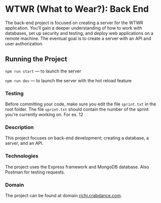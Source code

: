 # WTWR (What to Wear?): Back End

The back-end project is focused on creating a server for the WTWR application. You’ll gain a deeper understanding of how to work with databases, set up security and testing, and deploy web applications on a remote machine. The eventual goal is to create a server with an API and user authorization.

## Running the Project

`npm run start` — to launch the server

`npm run dev` — to launch the server with the hot reload feature

### Testing

Before committing your code, make sure you edit the file `sprint.txt` in the root folder. The file `sprint.txt` should contain the number of the sprint you're currently working on. For ex. 12

### Description

This project focuses on back-end development; creating a database, a server, and an API.

### Technologies

The project uses the Express framework and MongoDB database. Also Postman for testing requests.

### Domain

The project can be found at domain [richj.crabdance.com](https://richj.crabdance.com).
